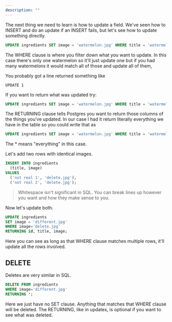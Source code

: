```yaml
---
description: ""
---
```


The next thing we need to learn is how to update a field. We've seen how to INSERT and do an update if an INSERT fails, but let's see how to update something directly.

```sql
UPDATE ingredients SET image = 'watermelon.jpg' WHERE title = 'watermelon';
```

The WHERE clause is where you filter down what you want to update. In this case there's only one watermelon so it'll just update one but if you had many watermelons it would match all of those and update all of them,

You probably got a line returned something like

```plaintext
UPDATE 1
```

If you want to return what was updated try:

```sql
UPDATE ingredients SET image = 'watermelon.jpg' WHERE title = 'watermelon' RETURNING id, title, image;
```

The RETURNING clause tells Postgres you want to return those columns of the things you've updated. In our case I had it return literally everything we have in the table so you could write that as

```sql
UPDATE ingredients SET image = 'watermelon.jpg' WHERE title = 'watermelon' RETURNING *;
```

The \* means "everything" in this case.

Let's add two rows with identical images.

```sql
INSERT INTO ingredients
  (title, image)
VALUES
  ('not real 1', 'delete.jpg'),
  ('not real 2', 'delete.jpg');
```

> Whitespace isn't significant in SQL. You can break lines up however you want and how they make sense to you.

Now let's update both.

```sql
UPDATE ingredients
SET image = 'different.jpg'
WHERE image='delete.jpg'
RETURNING id, title, image;
```

Here you can see as long as that WHERE clause matches multiple rows, it'll update all the rows involved.

## DELETE

Deletes are very similar in SQL.

```sql
DELETE FROM ingredients
WHERE image='different.jpg'
RETURNING *;
```

Here we just have no SET clause. Anything that matches that WHERE clause will be deleted. The RETURNING, like in updates, is optional if you want to see what was deleted.
